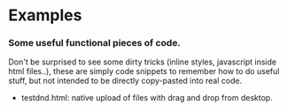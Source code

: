 Examples
========

### Some useful functional pieces of code. ###

Don't be surprised to see some dirty tricks (inline styles, javascript inside html files..), these are simply code snippets to remember how to do useful stuff, but not intended to be directly copy-pasted into real code.

+ testdnd.html: native upload of files with drag and drop from desktop.
